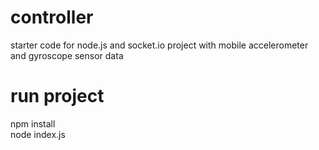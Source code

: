 # controller

starter code for node.js and socket.io project with mobile accelerometer and gyroscope sensor data

# run project
npm install
<br>
node index.js



